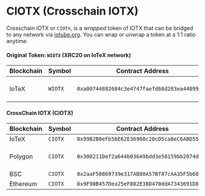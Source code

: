 # CIOTX (Crosschain IOTX)

Crosschain IOTX or `CIOTX`, is a _wrapped_ token of IOTX that can be bridged to any network via [iotube.org](https://iotube.org). You can wrap or unwrap a token at a 1:1 ratio anytime.&#x20;



#### Original Token: `WIOTX` (XRC20 on IoTeX network)

<table><thead><tr><th width="150">Blockchain</th><th width="150">Symbol</th><th width="457.9621451104101">Contract Address</th><th data-hidden>Token</th><th data-hidden></th></tr></thead><tbody><tr><td>IoTeX</td><td><code>WIOTX</code></td><td><code>0xa00744882684c3e4747faefd68d283ea44099d03</code></td><td>Original Token WIOTX</td><td></td></tr></tbody></table>

#### CrossChain IOTX (CIOTX)

<table><thead><tr><th width="150">Blockchain</th><th width="150">Symbol</th><th width="631.9017823663225">Contract Address</th><th data-hidden>Token</th></tr></thead><tbody><tr><td>IoTeX</td><td><code>CIOTX</code></td><td><code>0x99B2B0eFb56E62E36960c20cD5ca8eC6ABD5557A</code></td><td>CIOTX</td></tr><tr><td>Polygon</td><td><code>CIOTX</code></td><td><code>0x300211Def2a644b036A9bdd3e58159bb2074d388</code></td><td>CIOTX on Polygon: </td></tr><tr><td>BSC</td><td><code>CIOTX</code></td><td><code>0x2aaF50869739e317AB80A57Bf87cAA35F5b60598</code></td><td>CIOTX</td></tr><tr><td>Ethereum</td><td><code>CIOTX</code></td><td><code>0x9F90B457Dea25eF802E38D470ddA7343691D8FE1</code></td><td></td></tr></tbody></table>







